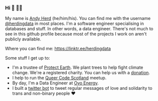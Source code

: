 ### Hi 👋 🏳️‍🌈

My name is [Andy Herd](www.herdingdata.co.uk) (he/him/his). You can find me with the username [@herdingdata](www.twitter.com/herdingdata) in most places. I'm a software engineer specialising in databases and stuff. In other words, a data engineer. There's not much to see in this github profile because most of the projects I work on aren't publicly available.

Where you can find me: https://linktr.ee/herdingdata

Some stuff I get up to:
- I'm a trustee of [Protect Earth](www.protect.earth). We plant trees to help fight climate change. We're a registered charity. You can help us with a [donation](www.protect.earth/donate).
- I help to run the [Queer Code Scotland](https://www.meetup.com/qcscot/) meetup.
- By day, I'm a Data Engineer at [Ovo Energy](https://www.ovoenergy.com).
- I built a [twitter bot](https://www.herdingdata.co.uk/twitter-bot/) to tweet regular messages of love and solidarity to trans and non-binary people ❤️

<!--
**herdingdata/herdingdata** is a ✨ _special_ ✨ repository because its `README.md` (this file) appears on your GitHub profile.

Here are some ideas to get you started:

- 🔭 I’m currently working on ...
- 🌱 I’m currently learning ...
- 👯 I’m looking to collaborate on ...
- 🤔 I’m looking for help with ...
- 💬 Ask me about ...
- 📫 How to reach me: ...
- 😄 Pronouns: ...
- ⚡ Fun fact: ...
-->
